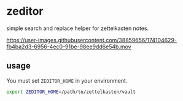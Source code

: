 # zeditor

simple search and replace helper for zettelkasten notes.

https://user-images.githubusercontent.com/38859656/174104629-fb4ba2d3-6956-4ec0-91be-98ee9dd6e54b.mov

## usage



You must set `ZEDITOR_HOME` in your environment.

```sh
export ZEDITOR_HOME=/path/to/zettelkasten/vault
```
